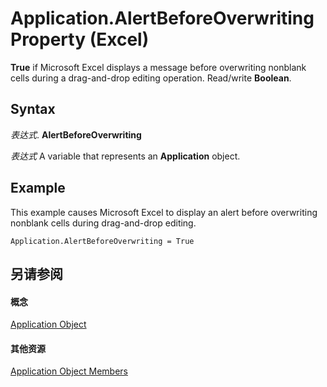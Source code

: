 
# Application.AlertBeforeOverwriting Property (Excel)

 **True** if Microsoft Excel displays a message before overwriting nonblank cells during a drag-and-drop editing operation. Read/write **Boolean**.


## Syntax

 _表达式_. **AlertBeforeOverwriting**

 _表达式_ A variable that represents an **Application** object.


## Example

This example causes Microsoft Excel to display an alert before overwriting nonblank cells during drag-and-drop editing.


```
Application.AlertBeforeOverwriting = True
```


## 另请参阅


#### 概念


[Application Object](19b73597-5cf9-4f56-8227-b5211f657f6f.md)
#### 其他资源


[Application Object Members](http://msdn.microsoft.com/library/4cb9ca42-8d07-cc9c-2d80-4eb9a5921e1e%28Office.15%29.aspx)